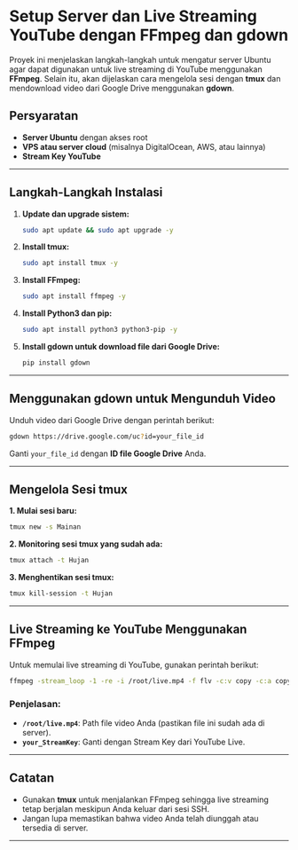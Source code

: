 
# Setup Server dan Live Streaming YouTube dengan FFmpeg dan gdown

Proyek ini menjelaskan langkah-langkah untuk mengatur server Ubuntu agar dapat digunakan untuk live streaming di YouTube menggunakan **FFmpeg**. Selain itu, akan dijelaskan cara mengelola sesi dengan **tmux** dan mendownload video dari Google Drive menggunakan **gdown**.

## Persyaratan
- **Server Ubuntu** dengan akses root
- **VPS atau server cloud** (misalnya DigitalOcean, AWS, atau lainnya)
- **Stream Key YouTube**

---

## Langkah-Langkah Instalasi

1. **Update dan upgrade sistem:**
   ```bash
   sudo apt update && sudo apt upgrade -y
   ```

2. **Install tmux:**
   ```bash
   sudo apt install tmux -y
   ```

3. **Install FFmpeg:**
   ```bash
   sudo apt install ffmpeg -y
   ```

4. **Install Python3 dan pip:**
   ```bash
   sudo apt install python3 python3-pip -y
   ```

5. **Install gdown untuk download file dari Google Drive:**
   ```bash
   pip install gdown
   ```

---

## Menggunakan gdown untuk Mengunduh Video

Unduh video dari Google Drive dengan perintah berikut:
```bash
gdown https://drive.google.com/uc?id=your_file_id
```

Ganti `your_file_id` dengan **ID file Google Drive** Anda.

---

## Mengelola Sesi tmux

**1. Mulai sesi baru:**
```bash
tmux new -s Mainan
```

**2. Monitoring sesi tmux yang sudah ada:**
```bash
tmux attach -t Hujan
```

**3. Menghentikan sesi tmux:**
```bash
tmux kill-session -t Hujan
```

---

## Live Streaming ke YouTube Menggunakan FFmpeg

Untuk memulai live streaming di YouTube, gunakan perintah berikut:
```bash
ffmpeg -stream_loop -1 -re -i /root/live.mp4 -f flv -c:v copy -c:a copy rtmp://a.rtmp.youtube.com/live2/your_StreamKey
```

### Penjelasan:
- **`/root/live.mp4`**: Path file video Anda (pastikan file ini sudah ada di server).
- **`your_StreamKey`**: Ganti dengan Stream Key dari YouTube Live.

---

## Catatan
- Gunakan **tmux** untuk menjalankan FFmpeg sehingga live streaming tetap berjalan meskipun Anda keluar dari sesi SSH.
- Jangan lupa memastikan bahwa video Anda telah diunggah atau tersedia di server.

---
